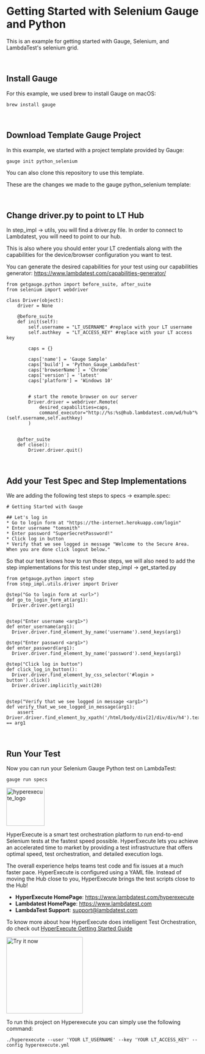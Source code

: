 # Getting Started with Selenium Gauge and Python

This is an example for getting started with Gauge, Selenium, and LambdaTest's selenium grid.

<br>

## Install Gauge

For this example, we used brew to install Gauge on macOS:

`brew install gauge`

<br>

## Download Template Gauge Project

In this example, we started with a project template provided by Gauge:

`gauge init python_selenium`

You can also clone this repository to use this template.

These are the changes we made to the gauge python_selenium template:

<br>

## Change driver.py to point to LT Hub

In step_impl -> utils, you will find a driver.py file. In order to connect to Lambdatest, you will need to point to our hub.

This is also where you should enter your LT credentials along with the capabilities for the device/browser configuration you want to test.

You can generate the desired capabilities for your test using our capabilities generator: https://www.lambdatest.com/capabilities-generator/

```
from getgauge.python import before_suite, after_suite
from selenium import webdriver

class Driver(object):
    driver = None

    @before_suite
    def init(self):
        self.username = "LT_USERNAME" #replace with your LT username
        self.authkey  = "LT_ACCESS_KEY" #replace with your LT access key

        caps = {}

        caps['name'] = 'Gauge Sample'
        caps['build'] = 'Python_Gauge_LambdaTest'
        caps['browserName'] = 'Chrome'
        caps['version'] = 'latest'
        caps['platform'] = 'Windows 10'


        # start the remote browser on our server
        Driver.driver = webdriver.Remote(
            desired_capabilities=caps,
            command_executor="http://%s:%s@hub.lambdatest.com/wd/hub"%(self.username,self.authkey)
        )


    @after_suite
    def close():
        Driver.driver.quit()

```

<br>

## Add your Test Spec and Step Implementations

We are adding the following test steps to specs -> example.spec:

```
# Getting Started with Gauge

## Let's log in
* Go to login form at "https://the-internet.herokuapp.com/login"
* Enter username "tomsmith"
* Enter password "SuperSecretPassword!"
* Click log in button
* Verify that we see logged in message "Welcome to the Secure Area. When you are done click logout below."
```

So that our test knows how to run those steps, we will also need to add the step implementations for this test under step_impl -> get_started.py

```
from getgauge.python import step
from step_impl.utils.driver import Driver

@step("Go to login form at <url>")
def go_to_login_form_at(arg1):
  Driver.driver.get(arg1)


@step("Enter username <arg1>")
def enter_username(arg1):
  Driver.driver.find_element_by_name('username').send_keys(arg1)

@step("Enter password <arg1>")
def enter_password(arg1):
  Driver.driver.find_element_by_name('password').send_keys(arg1)

@step("Click log in button")
def click_log_in_button():
  Driver.driver.find_element_by_css_selector('#login > button').click()
  Driver.driver.implicitly_wait(20)


@step("Verify that we see logged in message <arg1>")
def verify_that_we_see_logged_in_message(arg1):
    assert Driver.driver.find_element_by_xpath('/html/body/div[2]/div/div/h4').text == arg1
```

<br>

## Run Your Test

Now you can run your Selenium Gauge Python test on LambdaTest:

`gauge run specs`

<img height="100" alt="hyperexecute_logo" src="https://user-images.githubusercontent.com/1688653/159473714-384e60ba-d830-435e-a33f-730df3c3ebc6.png">

HyperExecute is a smart test orchestration platform to run end-to-end Selenium tests at the fastest speed possible. HyperExecute lets you achieve an accelerated time to market by providing a test infrastructure that offers optimal speed, test orchestration, and detailed execution logs.

The overall experience helps teams test code and fix issues at a much faster pace. HyperExecute is configured using a YAML file. Instead of moving the Hub close to you, HyperExecute brings the test scripts close to the Hub!

- <b>HyperExecute HomePage</b>: https://www.lambdatest.com/hyperexecute
- <b>Lambdatest HomePage</b>: https://www.lambdatest.com
- <b>LambdaTest Support</b>: [support@lambdatest.com](mailto:support@lambdatest.com)

To know more about how HyperExecute does intelligent Test Orchestration, do check out [HyperExecute Getting Started Guide](https://www.lambdatest.com/support/docs/getting-started-with-hyperexecute/)

[<img alt="Try it now" width="200 px" align="center" src="images/Try it Now.svg" />](https://hyperexecute.lambdatest.com/?utm_source=github&utm_medium=repository&utm_content=java&utm_term=testng)

To run this project on Hyperexecute you can simply use the following command:

`./hyperexecute --user 'YOUR LT_USERNAME' --key 'YOUR LT_ACCESS_KEY' --config hyperexecute.yml`
